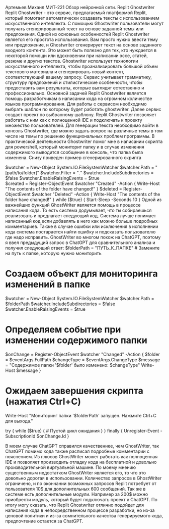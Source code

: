 Артемьев Михаил МИТ-221 
Обзор нейронной сети.
Replit Ghostwriter
Replit Ghostwriter - это сервис, предлагаемый платформой Replit, который помогает автоматически создавать тексты с использованием искусственного интеллекта. С помощью Ghostwriter пользователи могут получать сгенерированный текст на основе заданной темы или предложения.
Одной из основных особенностей Replit Ghostwriter является его простота использования. Вам просто нужно ввести тему или предложение, и Ghostwriter сгенерирует текст на основе заданного входного контента. Это может быть полезно для тех, кто нуждается в некоторой помощи или вдохновении при написании эссе, статей, резюме и других текстов.
Ghostwriter использует технологии искусственного интеллекта, чтобы проанализировать большой объем текстового материала и сгенерировать новый контент, соответствующий вашему запросу. Сервис учитывает грамматику, структуру предложений и стилистические особенности, чтобы предоставить вам результаты, которые выглядят естественно и профессионально.
Основной задачей Replit Ghostwriter является помощь разработчикам в написании кода на огромном количестве языков программирования. Для работы с сервисом необходимо выбрать шаблон по которому будет работать ghostwriter. Далее сервис создаст проект по выбранному шаблону.
Replit Ghostwriter позволяет работать с ним как с полноценной IDE и подключать к проекту множество пользователей. 
Для генерации текста необходимо войти в консоль Ghostwriter, где можно задать вопрос на различные темы в том числе на темы по решению функциональных проблем программы.
В практической деятельности Ghostwriter помог мне в написании скрипта для powershell, который мониторит папку и в случае изменения содержимого выводится сообщение в консоль, что папка была изменена.
Снизу приведен пример сгенерированного скрипта

$watcher = New-Object System.IO.FileSystemWatcher
$watcher.Path = "[path/to/folder]"
$watcher.Filter = "*.*"
$watcher.IncludeSubdirectories = $false
$watcher.EnableRaisingEvents = $true  
$created = Register-ObjectEvent $watcher "Created" -Action {
    Write-Host "The contents of the folder have changed!"
}
$deleted = Register-ObjectEvent $watcher "Deleted" -Action {
    Write-Host "The contents of the folder have changed!"
}
while ($true) {
    Start-Sleep -Seconds 10
}
Одной из важнейших функций GhostWriter является помощь в процессе написания кода. То есть система додумывает, что ты собираешься реализовать и предлагает следующий код. Система лучше понимает написанный код если добавлять в него как можно больше подробных комментариев. Также в случае ошибки или исключения в исполнении кода система постарается найти ошибку и подсказать пользователю где надо исправить.
GhostWriter во многом похож на ChatGPT, поэтому я ввел предыдущий запрос в ChatGPT для сравнительного анализа и получил следующий ответ:
$folderPath = "ПУТЬ_К_ПАПКЕ" # Замените на путь к папке, которую нужно мониторить

# Создаем объект для мониторинга изменений в папке
$watcher = New-Object System.IO.FileSystemWatcher
$watcher.Path = $folderPath
$watcher.IncludeSubdirectories = $false
$watcher.EnableRaisingEvents = $true

# Определяем событие при изменении содержимого папки
$onChange = Register-ObjectEvent $watcher "Changed" -Action {
    $folder = $eventArgs.FullPath
    $changeType = $eventArgs.ChangeType
    $message = "Содержимое папки '$folder' было изменено: $changeType"
    Write-Host $message
}

# Ожидаем завершения скрипта (нажатия Ctrl+C)
Write-Host "Мониторинг папки '$folderPath' запущен. Нажмите Ctrl+C для выхода."

try {
    while ($true) {
        # Пустой цикл ожидания
    }
}
finally {
    Unregister-Event -SubscriptionId $onChange.Id
}

В моем случае ChatGPT справился качественнее, чем GhostWriter, так ChatGPT помимо кода также расписал подробные комментарии с пояснением.
Из плюсов GhostWriter может работать как полноценная IDE и позволяет производить отладку кода на бесплатной и довольно производительной виртуальной машине.
По моему мнению существенным недостатком GhostWriter является его, то что это довольно дорогая в использовании. Количество запросов в GhostWriter ограничено, и по окончании возможных запросов Replit потребует от пользователя 10$ для дополнительных 600 сообщений. Так же в системе есть дополнительные модули. Например за 200$ можно приобрести модуль, который будет подключать проект к ChatGPT. 
По итогу могу сказать, что Replit Ghostwriter отлично подойдет для написания кода в непосредственном процессе разработки, но из-за ценовой политики и из-за сомнительного качества генерируемого кода, предпочтение остается за ChatGPT.
